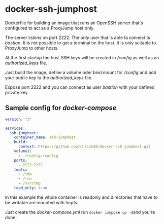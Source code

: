 # docker-ssh-jumphost

Dockerfile for building an image that runs an OpenSSH server that's configured to act as a ProxyJump host only.

The server listens on port 2222. The only user that is able ta connect is _bastion_. It is not possible to get a terminal on the host. It is only suitable to ProxyJump to other hosts.

At the first startup the host SSH keys will be created in _/config_ as well as an _authorized_keys_ file.

Just build the image, define a volume oder bind mount for _/config_ and add your public key to the _authorized_keys_ file.

Expose port 2222 and you can connect as user _bastion_ with your defined private key.

## Sample config for _docker-compose_

```yml
version: "3"

services:
  ssh-jumphost:
    container_name: ssh-jumphost
    build:
      context: https://github.com/chrisb86/docker-ssh-jumphost.git
    volumes:
      - ./config:/config
    ports:
      - 2222:2222
    tmpfs:
      - /tmp
      - /run
      - /var/tmp
    read_only: true
```

In this example the whole container is readonly and directories that have to be writable are mounted with tmpfs.

Just create the _docker-compose.yml_ run `docker compose up -d`and you're done.